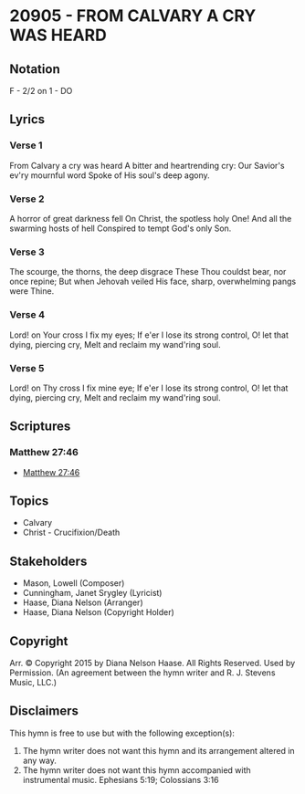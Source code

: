 # 20905 - FROM CALVARY A CRY WAS HEARD

## Notation

F - 2/2 on 1 - DO

## Lyrics

### Verse 1

From Calvary a cry was heard A bitter and heartrending cry: Our Savior's ev'ry mournful word Spoke of His soul's deep agony.

### Verse 2

A horror of great darkness fell On Christ, the spotless holy One! And all the swarming hosts of hell Conspired to tempt God's only Son.

### Verse 3

The scourge, the thorns, the deep disgrace These Thou couldst bear, nor once repine; But when Jehovah veiled His face, sharp, overwhelming pangs were Thine.

### Verse 4

Lord! on Your cross I fix my eyes; If e'er I lose its strong control, O! let that dying, piercing cry, Melt and reclaim my wand'ring soul.

### Verse 5

Lord! on Thy cross I fix mine eye; If e'er I lose its strong control, O! let that dying, piercing cry, Melt and reclaim my wand'ring soul.


## Scriptures

### Matthew 27:46

- [Matthew 27:46](https://www.biblegateway.com/passage/?search=Matthew%2027%3A46)


## Topics

- Calvary
- Christ - Crucifixion/Death

## Stakeholders

- Mason, Lowell (Composer)
- Cunningham, Janet Srygley (Lyricist)
- Haase, Diana Nelson (Arranger)
- Haase, Diana Nelson (Copyright Holder)

## Copyright

Arr. © Copyright 2015 by Diana Nelson Haase. All Rights Reserved.  Used by Permission.
(An agreement between the hymn writer and R. J. Stevens Music, LLC.)

## Disclaimers

This hymn is free to use but with the following exception(s):
1. The hymn writer does not want this hymn and its arrangement altered in any way.
2. The hymn writer does not want this hymn accompanied with instrumental music.
Ephesians 5:19; Colossians 3:16

